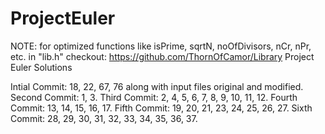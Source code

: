 # ProjectEuler
NOTE: for optimized functions like isPrime, sqrtN, noOfDivisors, nCr, nPr, etc. in "lib.h" checkout: https://github.com/ThornOfCamor/Library
Project Euler Solutions

Intial Commit: 18, 22, 67, 76 along with input files original and modified.
Second Commit: 1, 3.
Third Commit: 2, 4, 5, 6, 7, 8, 9, 10, 11, 12.
Fourth Commit: 13, 14, 15, 16, 17.
Fifth Commit: 19, 20, 21, 23, 24, 25, 26, 27.
Sixth Commit: 28, 29, 30, 31, 32, 33, 34, 35, 36, 37.
